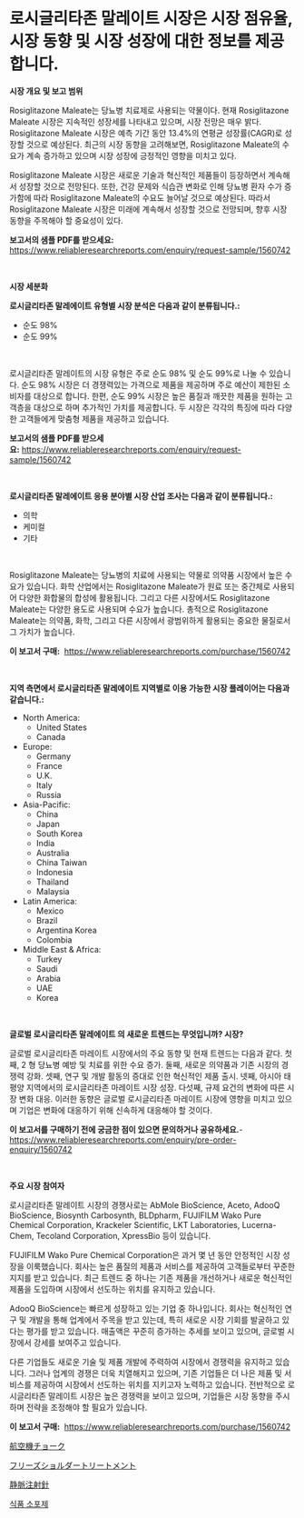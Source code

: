 <p><h1>로시글리타존 말레이트 시장은 시장 점유율, 시장 동향 및 시장 성장에 대한 정보를 제공합니다.</h1></p><p><strong>시장 개요 및 보고 범위</strong></p>
<p><p>Rosiglitazone Maleate는 당뇨병 치료제로 사용되는 약물이다. 현재 Rosiglitazone Maleate 시장은 지속적인 성장세를 나타내고 있으며, 시장 전망은 매우 밝다. Rosiglitazone Maleate 시장은 예측 기간 동안 13.4%의 연평균 성장률(CAGR)로 성장할 것으로 예상된다. 최근의 시장 동향을 고려해보면, Rosiglitazone Maleate의 수요가 계속 증가하고 있으며 시장 성장에 긍정적인 영향을 미치고 있다.</p><p>Rosiglitazone Maleate 시장은 새로운 기술과 혁신적인 제품들이 등장하면서 계속해서 성장할 것으로 전망된다. 또한, 건강 문제와 식습관 변화로 인해 당뇨병 환자 수가 증가함에 따라 Rosiglitazone Maleate의 수요도 늘어날 것으로 예상된다. 따라서 Rosiglitazone Maleate 시장은 미래에 계속해서 성장할 것으로 전망되며, 향후 시장 동향을 주목해야 할 중요성이 있다.</p></p>
<p><strong>보고서의 샘플 PDF를 받으세요:</strong> <a href="https://www.reliableresearchreports.com/enquiry/request-sample/1560742">https://www.reliableresearchreports.com/enquiry/request-sample/1560742</a></p>
<p>&nbsp;</p>
<p><strong>시장 세분화</strong></p>
<p><strong>로시글리타존 말레에이트 유형별 시장 분석은 다음과 같이 분류됩니다.:</strong></p>
<p><ul><li>순도 98%</li><li>순도 99%</li></ul></p>
<p>&nbsp;</p>
<p><p>로시글리타존 말레이트의 시장 유형은 주로 순도 98% 및 순도 99%로 나눌 수 있습니다. 순도 98% 시장은 더 경쟁력있는 가격으로 제품을 제공하며 주로 예산이 제한된 소비자를 대상으로 합니다. 한편, 순도 99% 시장은 높은 품질과 깨끗한 제품을 원하는 고객층을 대상으로 하며 추가적인 가치를 제공합니다. 두 시장은 각각의 특징에 따라 다양한 고객들에게 맞춤형 제품을 제공하고 있습니다.</p></p>
<p><strong>보고서의 샘플 PDF를 받으세요:</strong>&nbsp;<a href="https://www.reliableresearchreports.com/enquiry/request-sample/1560742">https://www.reliableresearchreports.com/enquiry/request-sample/1560742</a></p>
<p>&nbsp;</p>
<p><strong> 로시글리타존 말레에이트 응용 분야별 시장 산업 조사는 다음과 같이 분류됩니다.:</strong></p>
<p><ul><li>의학</li><li>케미컬</li><li>기타</li></ul></p>
<p>&nbsp;</p>
<p><p>Rosiglitazone Maleate는 당뇨병의 치료에 사용되는 약물로 의약품 시장에서 높은 수요가 있습니다. 화학 산업에서는 Rosiglitazone Maleate가 원료 또는 중간체로 사용되어 다양한 화합물의 합성에 활용됩니다. 그리고 다른 시장에서도 Rosiglitazone Maleate는 다양한 용도로 사용되며 수요가 높습니다. 총적으로 Rosiglitazone Maleate는 의약품, 화학, 그리고 다른 시장에서 광범위하게 활용되는 중요한 물질로서 그 가치가 높습니다.</p></p>
<p><strong>이 보고서 구매:</strong>&nbsp; <a href="https://www.reliableresearchreports.com/purchase/1560742">https://www.reliableresearchreports.com/purchase/1560742</a></p>
<p>&nbsp;</p>
<p><strong>지역 측면에서 로시글리타존 말레에이트 지역별로 이용 가능한 시장 플레이어는 다음과 같습니다.:</strong></p>
<p><ul>
    <li>
        North America:
        <ul>
            <li>United States</li>
            <li>Canada</li>
        </ul>
    </li>
    <li>
        Europe:
        <ul>
            <li>Germany</li>
            <li>France</li>
            <li>U.K.</li>
            <li>Italy</li>
            <li>Russia</li>
        </ul>
    </li>
    <li>
        Asia-Pacific:
        <ul>
            <li>China</li>
            <li>Japan</li>
            <li>South Korea</li>
            <li>India</li>
            <li>Australia</li>
            <li>China Taiwan</li>
            <li>Indonesia</li>
            <li>Thailand</li>
            <li>Malaysia</li>
        </ul>
    </li>
    <li>
        Latin America:
        <ul>
            <li>Mexico</li>
            <li>Brazil</li>
            <li>Argentina Korea</li>
            <li>Colombia</li>
        </ul>
    </li>
    <li>
        Middle East & Africa:
        <ul>
            <li>Turkey</li>
            <li>Saudi</li>
            <li>Arabia</li>
            <li>UAE</li>
            <li>Korea</li>
        </ul>
    </li>
    </ul></p>
<p>&nbsp;</p>
<p><strong>글로벌 로시글리타존 말레에이트 의 새로운 트렌드는 무엇입니까? 시장?</strong></p>
<p><p>글로벌 로시글리타존 마레이트 시장에서의 주요 동향 및 현재 트렌드는 다음과 같다. 첫째, 2 형 당뇨병 예방 및 치료를 위한 수요 증가. 둘째, 새로운 의약품과 기존 시장의 경쟁력 강화. 셋째, 연구 및 개발 활동의 증대로 인한 혁신적인 제품 출시. 넷째, 아시아 태평양 지역에서의 로시글리타존 마레이트 시장 성장. 다섯째, 규제 요건의 변화에 따른 시장 변화 대응. 이러한 동향은 글로벌 로시글리타존 마레이트 시장에 영향을 미치고 있으며 기업은 변화에 대응하기 위해 신속하게 대응해야 할 것이다.</p></p>
<p><strong>이 보고서를 구매하기 전에 궁금한 점이 있으면 문의하거나 공유하세요.</strong>- <a href="https://www.reliableresearchreports.com/enquiry/pre-order-enquiry/1560742">https://www.reliableresearchreports.com/enquiry/pre-order-enquiry/1560742</a></p>
<p>&nbsp;</p>
<p><strong>주요 시장 참여자</strong></p>
<p><p>로시글리타존 말레이트 시장의 경쟁사로는 AbMole BioScience, Aceto, AdooQ BioScience, Biosynth Carbosynth, BLDpharm, FUJIFILM Wako Pure Chemical Corporation, Krackeler Scientific, LKT Laboratories, Lucerna-Chem, Tecoland Corporation, XpressBio 등이 있습니다.</p><p>FUJIFILM Wako Pure Chemical Corporation은 과거 몇 년 동안 안정적인 시장 성장을 이룩했습니다. 회사는 높은 품질의 제품과 서비스를 제공하여 고객들로부터 꾸준한 지지를 받고 있습니다. 최근 트렌드 중 하나는 기존 제품을 개선하거나 새로운 혁신적인 제품을 도입하며 시장에서 선도하는 위치를 유지하고 있습니다.</p><p>AdooQ BioScience는 빠르게 성장하고 있는 기업 중 하나입니다. 회사는 혁신적인 연구 및 개발을 통해 업계에서 주목을 받고 있는데, 특히 새로운 시장 기회를 발굴하고 있다는 평가를 받고 있습니다. 매출액은 꾸준히 증가하는 추세를 보이고 있으며, 글로벌 시장에서 강세를 보여주고 있습니다.</p><p>다른 기업들도 새로운 기술 및 제품 개발에 주력하여 시장에서 경쟁력을 유지하고 있습니다. 그러나 업계의 경쟁은 더욱 치열해지고 있으며, 기존 기업들은 더 나은 제품 및 서비스를 제공하여 시장에서 선도하는 위치를 지키고자 노력하고 있습니다. 전반적으로 로시글리타존 말레이트 시장은 높은 경쟁력을 보이고 있으며, 기업들은 시장 동향을 주시하며 전략을 조정해야 할 필요가 있습니다.</p></p>
<p><strong>이 보고서 구매:</strong>&nbsp;&nbsp;<a href="https://www.reliableresearchreports.com/purchase/1560742">https://www.reliableresearchreports.com/purchase/1560742</a></p>
<p><p><a href="https://medium.com/@lelanadden5645/%E8%88%AA%E7%A9%BA%E6%A9%9F%E3%83%81%E3%83%A7%E3%83%BC%E3%82%AF%E5%B8%82%E5%A0%B4%E3%83%AC%E3%83%9D%E3%83%BC%E3%83%88%E3%81%AF-%E3%81%93%E3%81%AE%E5%B8%82%E5%A0%B4%E3%81%AE%E6%9C%80%E6%96%B0%E3%81%AE%E3%83%88%E3%83%AC%E3%83%B3%E3%83%89%E3%82%84%E6%88%90%E9%95%B7%E6%A9%9F%E4%BC%9A%E3%82%92%E6%98%8E%E3%82%89%E3%81%8B%E3%81%AB%E3%81%97%E3%81%A6%E3%81%84%E3%81%BE%E3%81%99-e201cefcfeed">航空機チョーク</a></p><p><a href="https://medium.com/@chrispbacon162023/%E5%87%8D%E7%B5%90%E8%82%A9%E3%81%AE%E6%B2%BB%E7%99%82%E5%B8%82%E5%A0%B4-%E7%A8%AE%E9%A1%9E-%E3%82%A2%E3%83%97%E3%83%AA%E3%82%B1%E3%83%BC%E3%82%B7%E3%83%A7%E3%83%B3-%E3%81%8A%E3%82%88%E3%81%B3%E5%9C%B0%E7%90%86%E3%81%AB%E3%82%88%E3%82%8B%E5%8C%85%E6%8B%AC%E7%9A%84%E8%A9%95%E4%BE%A1-f5c1a0677bce">フリーズショルダートリートメント</a></p><p><a href="https://github.com/lily-u-genius/Market-Research-Report-List-1/blob/main/66920526427.md">静脈注射針</a></p><p><a href="https://medium.com/@kalimetz2023/%EC%8B%9D%ED%92%88-%EB%94%94%ED%8F%AC%EC%96%B4%EB%A8%B8-%EC%8B%9C%EC%9E%A5-%EA%B7%9C%EB%AA%A8-%EB%B0%8F-%EC%8B%9C%EC%9E%A5-%EB%8F%99%ED%96%A5-%EC%99%84%EC%A0%84%ED%95%9C-%EC%82%B0%EC%97%85-%EA%B0%9C%EC%9A%94-2024%EB%85%84%EB%B6%80%ED%84%B0-2031%EB%85%84%EA%B9%8C%EC%A7%80-9fb4c8c52751">식품 소포제</a></p></p>
